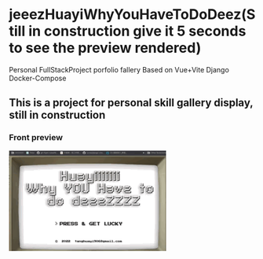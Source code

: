 # jeeezHuayiWhyYouHaveToDoDeez(Still in construction give it 5 seconds to see the preview rendered)
Personal FullStackProject porfolio fallery Based on Vue+Vite Django Docker-Compose

## This is a project for personal skill gallery display, still in construction
### Front preview
![](https://github.com/fightingBald/jeeezHuayiWhyYouHaveToDoDeez/blob/master/porfoliofrontpreview.gif)
